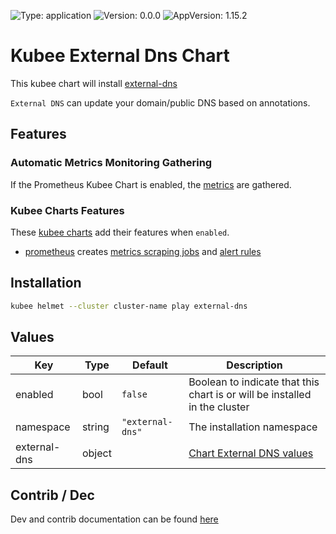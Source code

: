 

[//]: # (README.md generated by gotmpl. DO NOT EDIT.)

![Type: application](https://img.shields.io/badge/Type-application-informational?style=flat-square) ![Version: 0.0.0](https://img.shields.io/badge/Version-0.0.0-informational?style=flat-square) ![AppVersion: 1.15.2](https://img.shields.io/badge/AppVersion-1.15.2-informational?style=flat-square)

# Kubee External Dns Chart

This kubee chart will install [external-dns](https://github.com/kubernetes-sigs/external-dns)

`External DNS` can update your domain/public DNS based on annotations. 

## Features

### Automatic Metrics Monitoring Gathering

If the Prometheus Kubee Chart is enabled, the [metrics](https://github.com/kubernetes-sigs/external-dns/blob/master/docs/monitoring/index.md)
are gathered.

### Kubee Charts Features

  These [kubee charts](https://github.com/EraldyHq/kubee/blob/main/docs/site/kubee-helmet-chart.md) add their features when `enabled`.

* [prometheus](https://github.com/EraldyHq/kubee/blob/main/charts/prometheus/README.md) creates [metrics scraping jobs](https://prometheus.io/docs/concepts/jobs_instances/) and [alert rules](https://prometheus.io/docs/prometheus/latest/configuration/alerting_rules/)

## Installation

```bash
kubee helmet --cluster cluster-name play external-dns
```

## Values

| Key | Type | Default | Description |
|-----|------|---------|-------------|
| enabled | bool | `false` | Boolean to indicate that this chart is or will be installed in the cluster |
| namespace | string | `"external-dns"` | The installation namespace |
| external-dns | object | | [Chart External DNS values](https://github.com/kubernetes-sigs/external-dns/blob/external-dns-helm-chart-1.15.2/charts/external-dns/values.yaml) |

## Contrib / Dec

Dev and contrib documentation can be found [here](contrib/contrib.md)

